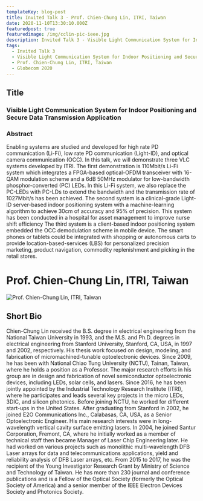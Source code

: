 ```yaml
---
templateKey: blog-post
title: Invited Talk 3 - Prof. Chien-Chung Lin, ITRI, Taiwan
date: 2020-11-10T13:30:10.000Z
featuredpost: true
featuredimage: /img/cclin-pic-ieee.jpg
description: Invited Talk 3 - Visible Light Communication System for Indoor Positioning and Secure Data Transmission Application, Prof. Chien-Chung Lin, ITRI, Taiwan
tags:
  - Invited Talk 3 
  - Visible Light Communication System for Indoor Positioning and Secure Data Transmission Application
  - Prof. Chien-Chung Lin, ITRI, Taiwan
  - Globecom 2020
---
```

## Title

### Visible Light Communication System for Indoor Positioning and Secure Data Transmission Application

### Abstract
Enabling systems are studied and developed for high rate PD communication (Li-Fi), low rate PD communication (Light-ID), and optical camera communication (OCC). In this talk, we will demonstrate three VLC systems developed by ITRI. The first demonstration is 110Mbit/s Li-Fi system which integrates a FPGA-based optical-OFDM transceiver with 16-QAM modulation scheme and a 6dB 50MHz modulator for low-bandwidth phosphor-converted (PC) LEDs. In this Li-Fi system, we also replace the PC-LEDs with PC-LDs to extend the bandwidth and the transmission rate of 1027Mbit/s has been achieved. The second system is a clinical-grade Light-ID server-based indoor positioning system with a machine-learning algorithm to achieve 30cm of accuracy and 95% of precision. This system has been conducted in a hospital for asset management to improve nurse shift efficiency The third system is a client-based indoor positioning system embedded the OCC demodulation scheme in mobile device. The smart phones or tablets could be integrated with shopping or autonomous carts to provide location-based-services (LBS) for personalized precision marketing, product navigation, commodity replenishment and picking in the retail stores.

# Prof. Chien-Chung Lin, ITRI, Taiwan

![Prof. Chien-Chung Lin, ITRI, Taiwan](/img/cclin-pic-ieee.jpg)

## Short Bio

Chien-Chung Lin received the B.S. degree in electrical engineering from the National Taiwan University in 1993, and the M.S. and Ph.D. degrees in electrical engineering from Stanford University, Stanford, CA, USA, in 1997 and 2002, respectively. His thesis work focused on design, modeling, and fabrication of micromachined-tunable optoelectronic devices. Since 2009, he has been with National Chiao Tung University (NCTU), Tainan, Taiwan, where he holds a position as a Professor. The major research efforts in his group are in design and fabrication of novel semiconductor optoelectronic devices, including LEDs, solar cells, and lasers. Since 2016, he has been jointly appointed by the Industrial Technology Research Institute (ITRI), where he participates and leads several key projects in the micro LEDs, 3DIC, and silicon photonics. Before joining NCTU, he worked for different start-ups in the United States. After graduating from Stanford in 2002, he joined E2O Communications Inc., Calabasas, CA, USA, as a Senior Optoelectronic Engineer. His main research interests were in long-wavelength vertical cavity surface emitting lasers. In 2004, he joined Santur Corporation, Fremont, CA, where he initially worked as a member of technical staff then became Manager of Laser Chip Engineering later. He had worked on various projects such as monolithic multi-wavelength DFB Laser arrays for data and telecommunications applications, yield and reliability analysis of DFB Laser arrays, etc. From 2015 to 2017, he was the recipient of the Young Investigator Research Grant by Ministry of Science and Technology of Taiwan. He has more than 230 journal and conference publications and is a Fellow of the Optical Society (formerly the Optical Society of America) and a senior member of the IEEE Electron Devices Society and Photonics Society.


